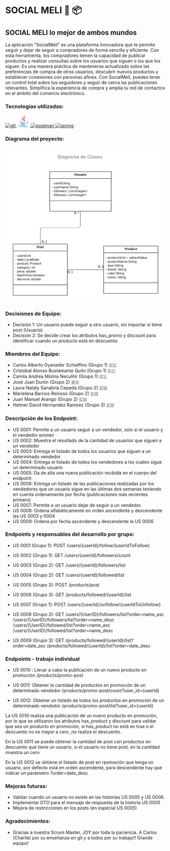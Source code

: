 # SOCIAL MELI 🚚 📦

## SOCIAL MELI lo mejor de ambos mundos
La aplicación "SocialMeli" es una plataforma innovadora que te permite seguir y dejar de seguir a compradores de forma sencilla y eficiente. Con esta herramienta, los compradores tienen la capacidad de publicar productos y realizar consultas sobre los usuarios que siguen o los que los siguen. Es una manera práctica de mantenerse actualizado sobre las preferencias de compra de otros usuarios, descubrir nuevos productos y establecer conexiones con personas afines. Con SocialMeli, puedes tener un control total sobre tus seguidores y seguir de cerca las publicaciones relevantes. Simplifica la experiencia de compra y amplía tu red de contactos en el ámbito del comercio electrónico.

### Tecnologías utilizadas: 
<p align="left"> <a href="https://git-scm.com/" target="_blank" rel="noreferrer"> <img src="https://www.vectorlogo.zone/logos/git-scm/git-scm-icon.svg" alt="git" width="40" height="40"/> </a> <a href="https://www.java.com" target="_blank" rel="noreferrer"> <img src="https://raw.githubusercontent.com/devicons/devicon/master/icons/java/java-original.svg" alt="java" width="40" height="40"/> </a> <a href="https://postman.com" target="_blank" rel="noreferrer"> <img src="https://www.vectorlogo.zone/logos/getpostman/getpostman-icon.svg" alt="postman" width="40" height="40"/> </a> <a href="https://spring.io/" target="_blank" rel="noreferrer"> <img src="https://www.vectorlogo.zone/logos/springio/springio-icon.svg" alt="spring" width="40" height="40"/> </a> </p>

### Diagrama del proyecto:
![](https://raw.githubusercontent.com/extjotabell/wave21-practicas/be_java_hisp_w21_g4/4.%20sprint%20I/Diagrama%20Sprint.png)

### Decisiones de Equipo:
- Decisión 1: Un usuario puede seguir a otro usuario, sin importar si tiene post (Usuario)
- Decisión 2: Se decide crear los atributos has_promo y discount para identificar cuando un producto está en descuento

### Miembros del Equipo:
- Carlos Alberto Oyaneder Schiaffino (Grupo 1) 🇨🇱
- Cristobal Alonso Bustamante Quito (Grupo 1) 🇨🇱
- Camila Andrea Molina Neculñir (Grupo 1) 🇨🇱
- José Juan Durón (Grupo 2) 🇲🇽
- Laura Nataly Sanabria Cepeda (Grupo 2) 🇨🇴
- Marielena Barrios Reinoso (Grupo 2) 🇨🇴
- Juan Manuel Arango (Grupo 2) 🇨🇴
- Helmer David Hernandez Ramirez (Grupo 3) 🇨🇴

### Descripción de los Endpoint:
- US 0001: Permite a un usuario seguir a un vendedor, solo si el usuario y el vendedor existen
- US 0002: Muestra el resultado de la cantidad de usuarios que siguen a un vendedor
- US 0003: Entrega el listado de todos los usuarios que siguen a un determinado vendedor
- US 0004: Entrega el listado de todos los vendedores a los cuales sigue un determinado usuario
- US 0005: Da de alta una nueva publicación recibida en el cuerpo del endpoint
- US 0006: Entrega un listado de las publicaciones realizadas por los vendedores que un usuario sigue en las últimas dos semanas teniendo en cuenta ordenamiento por fecha (publicaciones más recientes primero)
- US 0007: Permite a un usuario dejar de seguir a un vendedor.
- US 0008: Ordena alfabéticamente en orden ascendente y descendente las US 0003 y 0004
- US 0009: Ordena por fecha ascendente y descendente la US 0006

### Endpoints y responsables del desarrollo por grupo:
- US 0001 (Grupo 1): POST /users/{userId}/follow/{userIdToFollow}
- US 0002 (Grupo 1): GET /users/{userId}/followers/count 
- US 0003 (Grupo 2): GET /users/{userId}/followers/list
- US 0004 (Grupo 2): GET /users/{userId}/followed/list
- US 0005 (Grupo 3): POST /products/post
- US 0006 (Grupo 3): GET /products/followed/{userId}/list
- US 0007 (Grupo 1): POST /users/{userId}/unfollow/{userIdToUnfollow}
- US 0008 (Grupo 2): GET /users/{UserID}/followers/list?order=name_asc
               /users/{UserID}/followers/list?order=name_desc
              /users/{UserID}/followed/list?order=name_asc
               /users/{UserID}/followed/list?order=name_desc

- US 0009 (Grupo 3): GET /products/followed/{userId}/list?order=date_asc
               /products/followed/{userId}/list?order=date_desc

### Endpoints - trabajo individual
               
- US 0010 : Llevar a cabo la publicación de un nuevo producto en promoción
  /products/promo-post
               
- US 0011: Obtener la cantidad de productos en promoción de un determinado vendedor
  /products/promo-post/count?user_id={userId}

- US 0012: Obtener un listado de todos los productos en promoción de un determinado vendedor
  /products/promo-post/list?user_id={userId}

La US 0010 realiza una publicación de un nuevo producto en promoción, por lo que se utilizaron los atributos has_product y discount para validar que sea un producto en promoción, si has_product no está en true o el descuento no es mayor a cero ,no realiza el descuento.

En la US 0011 se puede obtener la cantidad de post con productos en descuento que tiene un usuario, si el usuario no tiene post, en la cantidad muestra un cero

En la US 0012 se obtiene el listado de post en rpomoción que tenga un usuario, por defecto está en orden ascendente, para descendente hay que indicar un parámetro ?order=date_desc  
               
### Mejoras futuras:
- Validar cuando un usuario no existe en las historias US 0005 y US 0006.
- Implementar DTO para el mensaje de respuesta de la historia US 0005
- Mejora de restricciones en los posts (en especial US 0005)

### Agradecimientos:
- Gracias a nuestra Scrum Master, JOY por toda la paciencia. A Carlos (Charlie) por su enseñanza en git y a todos por su trabajo!! Grande equipo! 
